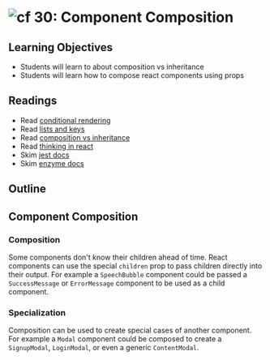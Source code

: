 ![cf](http://i.imgur.com/7v5ASc8.png) 30:  Component Composition
===

## Learning Objectives
* Students will learn to about composition vs inheritance
* Students will learn how to compose react components using props

## Readings
* Read [conditional rendering](https://facebook.github.io/react/docs/conditional-rendering.html)
* Read [lists and keys](https://facebook.github.io/react/docs/lists-and-keys.html)
* Read [composition vs inheritance](https://facebook.github.io/react/docs/composition-vs-inheritance.html)
* Read [thinking in react](https://facebook.github.io/react/docs/thinking-in-react.html)
* Skim [jest docs](https://facebook.github.io/jest/docs/en/getting-started.html)
* Skim [enzyme docs](https://github.com/airbnb/enzyme)

## Outline

## Component Composition

### Composition  
Some components don't know their children ahead of time. React components can use the special `children` prop to pass children directly into their output. For example a `SpeechBubble` component could be passed a `SuccessMessage` or `ErrorMessage` component to be used as a child component.

### Specialization
Composition can be used to create special cases of another component. For example a `Modal` component could be composed to create a `SignupModal`, `LoginModal`, or even a generic `ContentModal`.
